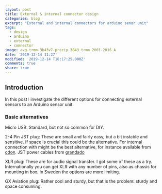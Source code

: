 ```yaml
---
layout: post
title: External & internal connector design
categories: blog
excerpt: "External and internal connectors for arduino senor unit"
tags:
  - design
  - arduino
  - external
  - connector
image: avg-trmm-3b43v7-precip_3B43_trmm_2001-2016_A
date: '2019-12-14 11:27'
modified: '2019-12-14 T18:17:25.000Z'
comments: true
share: true
---
```


## Introduction

In this post I investigate the different options for connecting external sensors to an Arduino sensor unit.

### Basic alternatives

Micro USB: Standard, but not so common for DIY.

2-4 Pin JST plug: These are small and fairly easy, but a bit instable and sensitive. If space is crucial this could be the alternative. For internal connection with might be the best alternative, for instance available from [cdon](https://cdon.se/leksaker/560-bitars-jst-anslutningssats-med-2-54-mm-jst-ph-2-3-4-5-stiftholje-jst-kabeladapteruttag-kontakt-for-man-och-kvinna-stiftkontakt-vitvit-p48224819). JST power cables from [grandado](https://se.grandado.com/products/10-uppsattningar-mini-micro-2-pin-jst-xh-kontaktplug-2-54mm-med-24awg-kablar-150mm-langd?variant=17358371094585&currency=SEK&gclid=Cj0KCQiAyp7yBRCwARIsABfQsnSPzhoIlHm-cRFd3-WF0P59q6ArcrWsWpZ-YtTGmJ4471RJITgKfUsaApW9EALw_wcB)

XLR plug: These are for audio signal transfer. I got some of these as a try. Internationally you can get XLR with any number of pins, also as chassis for mounting in box. In Sweden the options are more limiting.

GX Aviation plug: Rather cool and sturdy, but that is the problem: sturdy and space consuming.
